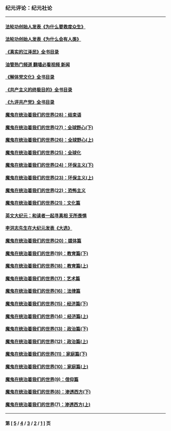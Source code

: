 ### 纪元评论：纪元社论
---
#### [法轮功创始人发表《为什么要救度众生》](../../pages/nsc422/n13975246.md?08290330) 
#### [法轮功创始人发表《为什么会有人类》](../../pages/nsc422/n13912117.md?08290330) 
#### [《真实的江泽民》全书目录](../../pages/nsc422/n13721399.md?08290330) 
#### [油管热门频道 翻墙必看视频 新闻](ok?08290330)
#### [《解体党文化》全书目录](../../pages/nsc422/n13721157.md?08290330) 
#### [《共产主义的终极目的》全书目录](../../pages/nsc422/n13721048.md?08290330) 
#### [《九评共产党》全书目录](../../pages/nsc422/n13708085.md?08290330) 
#### [魔鬼在统治着我们的世界(28)：结束语](../../pages/nsc422/n10936246.md?08290330) 
#### [魔鬼在统治着我们的世界(27)：全球野心(下)](../../pages/nsc422/n10928319.md?08290330) 
#### [魔鬼在统治着我们的世界(26)：全球野心(上)](../../pages/nsc422/n10900318.md?08290330) 
#### [魔鬼在统治着我们的世界(25)：全球化](../../pages/nsc422/n10788205.md?08290330) 
#### [魔鬼在统治着我们的世界(24)：环保主义(下)](../../pages/nsc422/n10695307.md?08290330) 
#### [魔鬼在统治着我们的世界(23)：环保主义(上)](../../pages/nsc422/n10688613.md?08290330) 
#### [魔鬼在统治着我们的世界(22)：恐怖主义](../../pages/nsc422/n10614727.md?08290330) 
#### [魔鬼在统治着我们的世界(21)：文化篇](../../pages/nsc422/n10597706.md?08290330) 
#### [英文大纪元：和读者一起寻真相 无所畏惧](../../pages/nsc422/n12542027.md?08290330) 
#### [李洪志先生在大纪元发表《大选》](../../pages/nsc422/n12534746.md?08290330) 
#### [魔鬼在统治着我们的世界(20)：媒体篇](../../pages/nsc422/n10586579.md?08290330) 
#### [魔鬼在统治着我们的世界(19)：教育篇(下)](../../pages/nsc422/n10564808.md?08290330) 
#### [魔鬼在统治着我们的世界(18)：教育篇(上)](../../pages/nsc422/n10526970.md?08290330) 
#### [魔鬼在统治着我们的世界(17)：艺术篇](../../pages/nsc422/n10499093.md?08290330) 
#### [魔鬼在统治着我们的世界(16)：法律篇](../../pages/nsc422/n10485969.md?08290330) 
#### [魔鬼在统治着我们的世界(15)：经济篇(下)](../../pages/nsc422/n10469975.md?08290330) 
#### [魔鬼在统治着我们的世界(14)：经济篇(上)](../../pages/nsc422/n10457370.md?08290330) 
#### [魔鬼在统治着我们的世界(13)：政治篇(下)](../../pages/nsc422/n10448270.md?08290330) 
#### [魔鬼在统治着我们的世界(12)：政治篇(上)](../../pages/nsc422/n10444576.md?08290330) 
#### [魔鬼在统治着我们的世界(11)：家庭篇(下)](../../pages/nsc422/n10440961.md?08290330) 
#### [魔鬼在统治着我们的世界(10)：家庭篇(上)](../../pages/nsc422/n10435448.md?08290330) 
#### [魔鬼在统治着我们的世界(9)：信仰篇](../../pages/nsc422/n10432159.md?08290330) 
#### [魔鬼在统治着我们的世界(8)：渗透西方(下)](../../pages/nsc422/n10429603.md?08290330) 
#### [魔鬼在统治着我们的世界(7)：渗透西方(上)](../../pages/nsc422/n10426013.md?08290330) 

---
#### 第 [ [5](./5.md?08290330) / [4](./4.md?08290330) / [3](./3.md?08290330) / [2](./2.md?08290330) / [1](./1.md?08290330) ] 页
